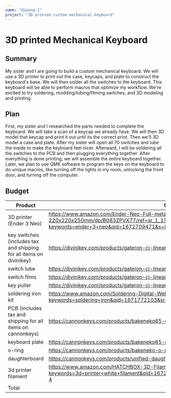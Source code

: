 ```yaml
---
name: "@iwang-1"
project: "3D printed custom mechanical keyboard"
---
```


# 3D printed Mechanical Keyboard

## Summary

My sister and I are going to build a custom mechanical keyboard. We will use a 3D printer to print out the case, keycaps, and plate to construct the keyboard's base. We will then solder all the switches to the keyboard. This keyboard will be able to perform macros that optimize my workflow. 
We're excited to try soldering, modding/lubing/filming switches, and 3D modeling and printing. 

## Plan

First, my sister and I researched the parts needed to complete the keyboard. 
We will take a scan of a keycap we already have. We will then 3D model that keycap and print it out until its the correct print. Then we'll 3D model a case and plate.
After my sister will open all 70 switches and lube the inside to make the keyboard feel nicer. 
Afterward, I will be soldering all the switches to the PCB and then plugging everything together. 
After everything is done printing, we will assemble the entire keyboard together.
Later, we plan to use QMK software to program the keys on the keyboard to do unique macros, like turning off the lights in my room, unlocking the front door, and turning off the computer.

## Budget

| Product         | Supplier/Link                         | Cost   |
| --------------- | ------------------------------------- | ------ |
| 3D printer (Ender 3 Neo) |https://www.amazon.com/Ender-Neo-Full-metal-Carborundum-220x220x250mm/dp/B083ZPVX77/ref=sr_1_1?keywords=ender+3+neo&qid=1672709471&s=industrial&sprefix=%2Cindustrial%2C74&sr=1-1| $239.00  |
| key switches (includes tax and shipping for all items on divinikey) |https://divinikey.com/products/gateron-cj-linear-switches | $93.00 |
| switch lube|https://divinikey.com/products/gateron-cj-linear-switches | $7.95 |
| switch films|https://divinikey.com/products/gateron-cj-linear-switches | $11.00 |
| key puller|https://divinikey.com/products/gateron-cj-linear-switches | $4.95 |
| soldering iron kit| https://www.amazon.com/Soldering-Digital-Welding-Portable-Electric/dp/B08R3515SF/ref=sr_1_6?keywords=soldering+iron&qid=1671772103&sr=8-6 | $13.34 |
| PCB (includes tax and shipping for all items on cannonkeys) |https://cannonkeys.com/products/bakeneko65-extra-pcbs?variant=40711868678255 | $100.00 |
| keyboard plate |https://cannonkeys.com/products/bakeneko65-extra-plate | $50.00 |
| o-ring|https://cannonkeys.com/products/bakeneko-o-rings?variant=40895048745071 | $11.00 |
|daughterboard |https://cannonkeys.com/products/unified-daughterboard-and-jst-cable?variant=39823993176175 | $16.00 |
| 3d printer filament |https://www.amazon.com/HATCHBOX-3D-Filament-Dimensional-Accuracy/dp/B00J0GMMP6/ref=sr_1_4?keywords=3d+printer+white+filament&qid=1672526616&sprefix=3d+printer+white+%2Caps%2C73&sr=8-4 | $24.99 |
| Total           |                                       | $571.23 |
